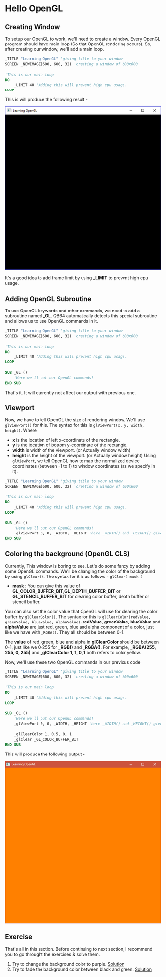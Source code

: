 # Hello OpenGL
## Creating Window
To setup our OpenGL to work, we'll need to create a window. Every OpenGL program should have main loop (So that OpenGL rendering occurs). So, after creating
our window, we'll add a main loop.
```vb
_TITLE "Learning OpenGL" 'giving title to your window
SCREEN _NEWIMAGE(600, 600, 32) 'creating a window of 600x600

'This is our main loop
DO
    _LIMIT 40 'Adding this will prevent high cpu usage.
LOOP
```
This is will produce the following result - 

![OpenGL First Window Created](https://raw.githubusercontent.com/AshishKingdom/OpenGL-Tutorials/gh-pages/images/hello-opengl/first_window.png)

<div class="hint-box">
It's a good idea to add frame limit by using <b>_LIMIT</b> to prevent high cpu usage.
</div>

## Adding OpenGL Subroutine
To use OpenGL keywords and other commands, we need to add a subroutine named **\_GL**. QB64 automatically detects this special subroutine and allows us to use OpenGL commands in it.
```vb
_TITLE "Learning OpenGL" 'giving title to your window
SCREEN _NEWIMAGE(600, 600, 32) 'creating a window of 600x600

'This is our main loop
DO
    _LIMIT 40 'Adding this will prevent high cpu usage.
LOOP

SUB _GL ()
    'Here we'll put our OpenGL commands!
END SUB
```
That's it. It will currently not affect our output with previous one.
## Viewport
Now, we have to tell OpenGL the size of rendering window. We'll use `glViewPort()` for this. The syntax for this is
`glViewPort(x, y, width, height)`. Where 
- **x** is the location of left x-coordinate of the rectangle.
- **y** is the location of bottom y-coordinate of the rectangle.
- **width** is width of the viewport. (or Actually window width)
- **height** is the height of the viewport. (or Actually window height)
Using `glViewPort`, we tell OpenGL how to map the normalized device coordinates (between -1 to 1) to window coordinates (as we specify in it).

```vb
_TITLE "Learning OpenGL" 'giving title to your window
SCREEN _NEWIMAGE(600, 600, 32) 'creating a window of 600x600

'This is our main loop
DO
    _LIMIT 40 'Adding this will prevent high cpu usage.
LOOP

SUB _GL ()
    'Here we'll put our OpenGL commands!
    _glViewPort 0, 0, _WIDTH, _HEIGHT 'here _WIDTH() and _HEIGHT() gives the width and height of our window.
END SUB
```

## Coloring the background (OpenGL CLS)
Currently, This window is boring to see. Let's do some fancy by adding some OpenGL commands.
We'll be changing the color of the background by using `glClear()`. The syntax for it is as follows -
`glClear( mask )`
- **mask** : You can give this value of **GL_COLOR_BUFFER_BIT**,**GL_DEPTH_BUFFER_BIT** or **GL_STENCIL_BUFFER_BIT** for clearing color buffer, depth buffer or stencil buffer.

You can also set the color value that OpenGL will use for clearing the color buffer by `glClearColor()`. The syntax for this is `glClearColor(redValue, greenValue, blueValue, alphaValue)`.
**redValue**, **greenValue**, **blueValue** and **alphaValue** are just red, green, blue and alpha component of a color, just like we have with `_RGBA()`. They all should be between 0-1.

<div class="hint-box">
    The <b>value</b> of red, green, blue and alpha in <b>glClearColor</b> should be between 0-1, just like we 0-255 for <b>_RGB()</b> and <b>_RGBA()</b>. For example, <b>_RGBA(255, 255, 0, 255)</b> and <b>_glClearColor 1, 1, 0, 1</b> both refers to color yellow.
</div>


Now, we'll use these two OpenGL commands in our previous code
```vb
_TITLE "Learning OpenGL" 'giving title to your window
SCREEN _NEWIMAGE(600, 600, 32) 'creating a window of 600x600

'This is our main loop
DO
    _LIMIT 40 'Adding this will prevent high cpu usage.
LOOP

SUB _GL ()
    'Here we'll put our OpenGL commands!
    _glViewPort 0, 0, _WIDTH, _HEIGHT 'here _WIDTH() and _HEIGHT() gives the width and height of our window.
    
    _glClearColor 1, 0.5, 0, 1
    _glClear _GL_COLOR_BUFFER_BIT
END SUB
```
This will produce the following output -

![Yellow colored window with glClear()](https://raw.githubusercontent.com/AshishKingdom/OpenGL-Tutorials/gh-pages/images/hello-opengl/window_after_glClear.png)

## Exercise
That's all in this section. Before continuing to next section, I recommend you to go throught the exercises & solve them.
1. Try to change the background color to purple. [Solution](https://ashishkingdom.github.io/OpenGL-Tutorials/hello-opengl/solution-1/)
2. Try to fade the background color between black and green. [Solution](https://ashishkingdom.github.io/OpenGL-Tutorials/hello-opengl/solution-2/)
